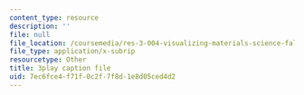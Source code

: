 ```yaml
---
content_type: resource
description: ''
file: null
file_location: /coursemedia/res-3-004-visualizing-materials-science-fall-2017/7ec6fce4f71f0c2f7f8d1e8d05ced4d2_odOULv5UqAg.srt
file_type: application/x-subrip
resourcetype: Other
title: 3play caption file
uid: 7ec6fce4-f71f-0c2f-7f8d-1e8d05ced4d2
---
```

